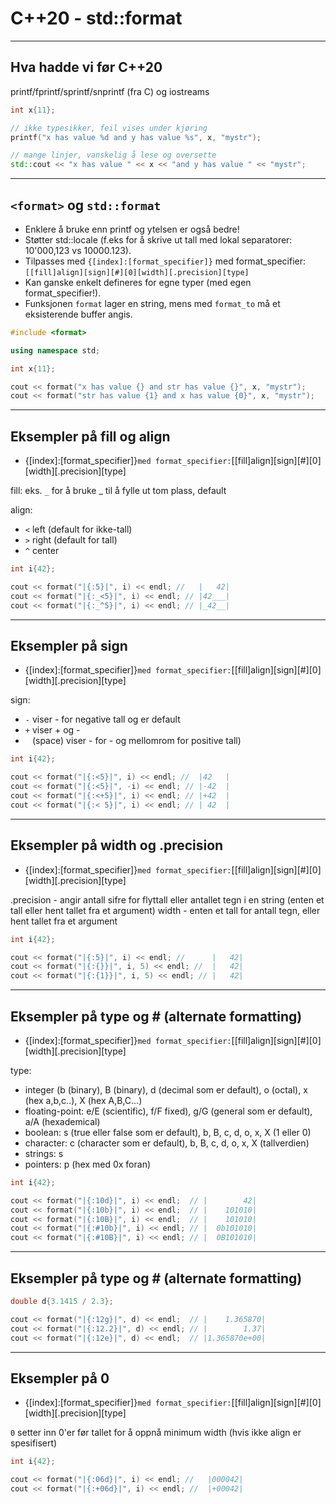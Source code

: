 # C++20 - std::format
---

## Hva hadde vi før C++20

printf/fprintf/sprintf/snprintf (fra C) og iostreams

```cpp
int x{11};

// ikke typesikker, feil vises under kjøring
printf("x has value %d and y has value %s", x, "mystr");

// mange linjer, vanskelig å lese og oversette
std::cout << "x has value " << x << "and y has value " << "mystr"; 
```

---

## `<format>` og `std::format`

- Enklere å bruke enn printf og ytelsen er også bedre! 
- Støtter std::locale (f.eks for å skrive ut tall med lokal separatorer: 10'000,123 vs 10000.123).
- Tilpasses med `{[index]:[format_specifier]}` med format_specifier: `[[fill]align][sign][#][0][width][.precision][type]`
- Kan ganske enkelt defineres for egne typer (med egen format_specifier!).
- Funksjonen `format` lager en string, mens med `format_to` må et eksisterende buffer angis.

```cpp
#include <format>

using namespace std;

int x{11};

cout << format("x has value {} and str has value {}", x, "mystr");
cout << format("str has value {1} and x has value {0}", x, "mystr");
```

---

## Eksempler på fill og align

- {[index]:[format_specifier]}` med format_specifier: `[[fill]align][sign][#][0][width][.precision][type]

fill: eks. `_` for å bruke _ til å fylle ut tom plass, default ` `

align: 
- `<` left (default for ikke-tall)
- `>` right (default for tall)
- `^` center

```cpp
int i{42};

cout << format("|{:5}|", i) << endl; //   |   42| 
cout << format("|{:_<5}|", i) << endl; // |42___| 
cout << format("|{:_^5}|", i) << endl; // |_42__| 
```

---

## Eksempler på sign

- {[index]:[format_specifier]}` med format_specifier: `[[fill]align][sign][#][0][width][.precision][type]

sign:
- `-` viser - for negative tall og er default
- `+` viser + og -
-  ` ` (space) viser - for - og mellomrom for positive tall)

```cpp
int i{42};

cout << format("|{:<5}|", i) << endl; //  |42   | 
cout << format("|{:<5}|", -i) << endl; // |-42  | 
cout << format("|{:<+5}|", i) << endl; // |+42  | 
cout << format("|{:< 5}|", i) << endl; // | 42  | 
```

---

## Eksempler på width og .precision

- {[index]:[format_specifier]}` med format_specifier: `[[fill]align][sign][#][0][width][.precision][type]

.precision - angir antall sifre for flyttall eller antallet tegn i en string (enten et tall eller hent tallet fra et argument)
width - enten et tall for antall tegn, eller hent tallet fra et argument

```cpp
int i{42};

cout << format("|{:5}|", i) << endl; //      |   42| 
cout << format("|{:{}}|", i, 5) << endl; //  |   42| 
cout << format("|{:{1}}|", i, 5) << endl; // |   42| 
```

---

## Eksempler på type og # (alternate formatting)

- {[index]:[format_specifier]}` med format_specifier: `[[fill]align][sign][#][0][width][.precision][type]

type:
- integer (b (binary), B (binary), d (decimal som er default), o (octal), x (hex a,b,c..), X (hex A,B,C...)
- floating-point: e/E (scientific), f/F fixed), g/G (general som er default), a/A (hexademical)
- boolean: s (true eller false som er default), b, B, c, d, o, x, X (1 eller 0)
- character: c (character som er default), b, B, c, d, o, x, X (tallverdien)
- strings: s
- pointers: p (hex med 0x foran)

```cpp
int i{42};

cout << format("|{:10d}|", i) << endl;  // |        42| 
cout << format("|{:10b}|", i) << endl;  // |    101010| 
cout << format("|{:10B}|", i) << endl;  // |    101010| 
cout << format("|{:#10b}|", i) << endl; // |  0b101010| 
cout << format("|{:#10B}|", i) << endl; // |  0B101010| 
```

---

## Eksempler på type og # (alternate formatting)

```cpp
double d{3.1415 / 2.3};

cout << format("|{:12g}|", d) << endl;  // |    1.365870| 
cout << format("|{:12.2}|", d) << endl; // |        1.37| 
cout << format("|{:12e}|", d) << endl;  // |1.365870e+00| 
```

---

## Eksempler på 0

- {[index]:[format_specifier]}` med format_specifier: `[[fill]align][sign][#][0][width][.precision][type]

`0` setter inn 0'er før tallet for å oppnå minimum width (hvis ikke align er spesifisert)

```cpp
int i{42};

cout << format("|{:06d}|", i) << endl; //   |000042| 
cout << format("|{:+06d}|", i) << endl; //  |+00042| 
```
